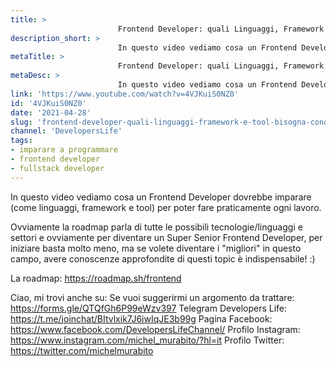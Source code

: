 ```yaml
---
title: > 
                        Frontend Developer: quali Linguaggi, Framework e Tool bisogna conoscere?
description_short: > 
                        In questo video vediamo cosa un Frontend Developer dovrebbe imparare (come linguaggi, framework e tool) per poter fare ...
metaTitle: > 
                        Frontend Developer: quali Linguaggi, Framework e Tool bisogna conoscere?
metaDesc: > 
                        In questo video vediamo cosa un Frontend Developer dovrebbe imparare (come linguaggi, framework e tool) per poter fare ...
link: 'https://www.youtube.com/watch?v=4VJKuiS0NZ0'
id: '4VJKuiS0NZ0'
date: '2021-04-28'
slug: 'frontend-developer-quali-linguaggi-framework-e-tool-bisogna-conoscere'
channel: 'DevelopersLife'
tags: 
- imparare a programmare
- frontend developer
- fullstack developer
---
```

In questo video vediamo cosa un Frontend Developer dovrebbe imparare (come linguaggi, framework e tool) per poter fare praticamente ogni lavoro.

Ovviamente la roadmap parla di tutte le possibili tecnologie/linguaggi e settori e ovviamente per diventare un Super Senior Frontend Developer, per iniziare basta molto meno, ma se volete diventare i "migliori" in questo campo, avere conoscenze approfondite di questi topic è indispensabile! :)

La roadmap: https://roadmap.sh/frontend

Ciao, mi trovi anche su:
Se vuoi suggerirmi un argomento da trattare: https://forms.gle/QTQfGh6P99eWzv397
Telegram Developers Life: https://t.me/joinchat/BItvlxik7J6iwIqJE3b99g
Pagina Facebook: https://www.facebook.com/DevelopersLifeChannel/
Profilo Instagram: https://www.instagram.com/michel_murabito/?hl=it
Profilo Twitter: https://twitter.com/michelmurabito​